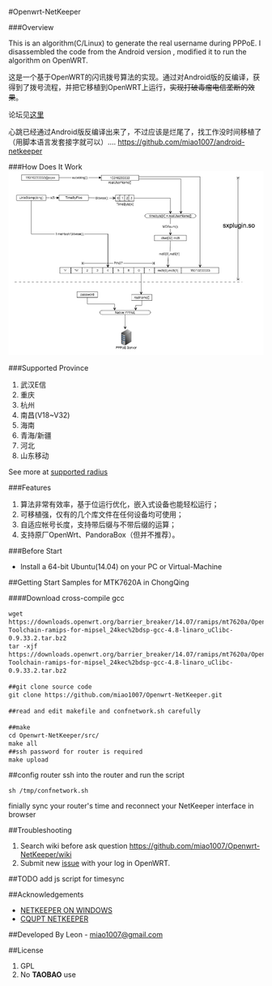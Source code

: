 #Openwrt-NetKeeper


###Overview

This is an algorithm(C/Linux) to generate the real username during PPPoE. I disassembled the code from the Android version , modified it to run the algorithm on OpenWRT.

这是一个基于OpenWRT的闪讯拨号算法的实现。通过对Android版的反编译，获得到了拨号流程，并把它移植到OpenWRT上运行，~~实现打破毒瘤电信垄断的效果~~。

论坛见[这里](http://www.right.com.cn/forum/thread-141979-1-1.html)

心跳已经通过Android版反编译出来了，不过应该是烂尾了，找工作没时间移植了（用脚本语言发套接字就可以）.... <https://github.com/miao1007/android-netkeeper>


###How Does It Work
![How does it work](mdassets/hownetkeeperwork.png)

###Supported Province
1. 武汉E信
2. 重庆
3. 杭州
4. 南昌(V18~V32)
5. 海南
6. 青海/新疆
7. 河北
8. 山东移动

See more at [supported radius](https://github.com/miao1007/Openwrt-NetKeeper/blob/master/src/makefile#L10)

###Features
1. 算法非常有效率，基于位运行优化，嵌入式设备也能轻松运行；
2. 可移植强，仅有的几个库文件在任何设备均可使用；
3. 自适应帐号长度，支持带后缀与不带后缀的运算；
4. 支持原厂OpenWrt、PandoraBox（但并不推荐）。

###Before Start
* Install a 64-bit Ubuntu(14.04) on your PC or Virtual-Machine

##Getting Start
Samples for MTK7620A in ChongQing

####Download cross-compile gcc
```
wget https://downloads.openwrt.org/barrier_breaker/14.07/ramips/mt7620a/OpenWrt-Toolchain-ramips-for-mipsel_24kec%2bdsp-gcc-4.8-linaro_uClibc-0.9.33.2.tar.bz2
tar -xjf https://downloads.openwrt.org/barrier_breaker/14.07/ramips/mt7620a/OpenWrt-Toolchain-ramips-for-mipsel_24kec%2bdsp-gcc-4.8-linaro_uClibc-0.9.33.2.tar.bz2

##git clone source code
git clone https://github.com/miao1007/Openwrt-NetKeeper.git

##read and edit makefile and confnetwork.sh carefully

##make
cd Openwrt-NetKeeper/src/
make all
##ssh password for router is required
make upload
```

##config router
ssh into the router and run the script

```
sh /tmp/confnetwork.sh 
```

finially sync your router's time and reconnect your NetKeeper interface  in browser

##Troubleshooting

1. Search wiki before ask question <https://github.com/miao1007/Openwrt-NetKeeper/wiki>
2. Submit new [issue](https://github.com/miao1007/Openwrt-NetKeeper/issues/new) with your log in OpenWRT.

##TODO
add js script for timesync

##Acknowledgements
* [NETKEEPER ON WINDOWS](http://www.purpleroc.com/html/507231.html)
* [CQUPT NETKEEPER](http://bbs.cqupt.edu.cn/nForum/#!article/Unix_Linux/13624)

##Developed By
Leon - <miao1007@gmail.com>


##License

1. GPL
2. No **TAOBAO** use